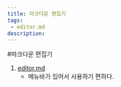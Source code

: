 ```yaml
---
title: 마크다운 편집기
tags: 
 - editor.md
description: 
---
```


#마크다운 편집기

1. [editor.md](https://pandao.github.io/editor.md/en.html "editor.md")
   - 메뉴바가 있어서 사용하기 편하다.